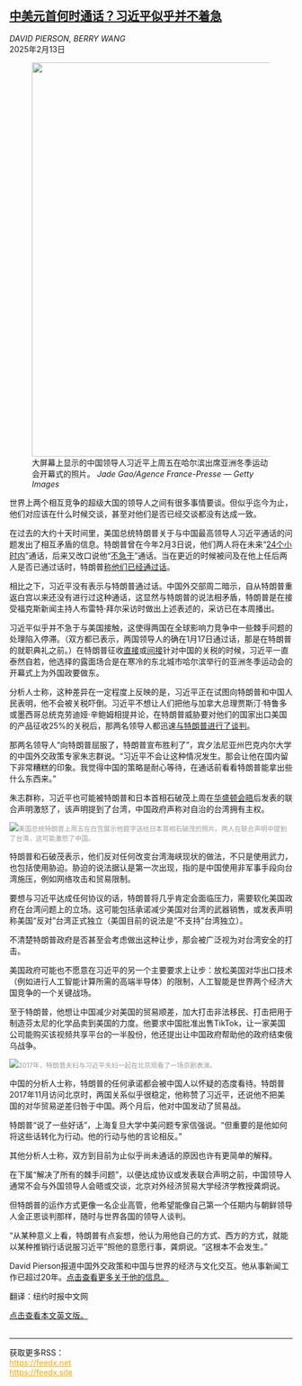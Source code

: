 <!--1739408821000-->
[中美元首何时通话？习近平似乎并不着急](https://cn.nytimes.com/world/20250213/trump-xi-china-talks/)
------

<address>DAVID PIERSON, BERRY WANG</address><time pudate="2025-02-13 08:56:15" datetime="2025-02-13 08:56:15">2025年2月13日</time><figure><img src="https://images.weserv.nl/?url=static01.nyt.com/images/2025/02/12/multimedia/12china-diplo-01-cfkm/12china-diplo-01-cfkm-master1050.jpg" width="1050" height="700"><figcaption>大屏幕上显示的中国领导人习近平上周五在哈尔滨出席亚洲冬季运动会开幕式的照片。 <cite>Jade Gao/Agence France-Presse — Getty Images</cite></figcaption></figure><section><p>世界上两个相互竞争的超级大国的领导人之间有很多事情要谈。但似乎迄今为止，他们对应该在什么时候交谈，甚至对他们是否已经交谈都没有达成一致。</p><p>在过去的大约十天时间里，美国总统特朗普关于与中国最高领导人习近平通话的问题发出了相互矛盾的信息。特朗普曾在今年2月3日说，他们两人将在未来“<a href="https://www.nytimes.com/live/2025/02/03/us/trump-tariffs" title="Link: https://www.nytimes.com/live/2025/02/03/us/trump-tariffs">24个小时内</a>”通话，后来又改口说他“<a href="https://cn.nytimes.com/business/20250205/trump-tariffs-china/" title="Link: https://cn.nytimes.com/business/20250205/trump-tariffs-china/">不急于</a>”通话。当在更近的时候被问及在他上任后两人是否已通过话时，特朗普<a href="https://www.nytimes.com/live/2025/02/03/us/trump-tariffs/" title="Link: https://www.nytimes.com/live/2025/02/03/us/trump-tariffs/">称他们已经通过话</a>。</p><p>相比之下，习近平没有表示与特朗普通过话。中国外交部周二暗示，自从特朗普重返白宫以来还没有进行过这种通话，这显然与特朗普的说法相矛盾，特朗普是在接受福克斯新闻主持人布雷特·拜尔采访时做出上述表述的，采访已在本周播出。</p><p>习近平似乎并不急于与美国接触，这使得两国在全球影响力竞争中一些棘手问题的处理陷入停滞。（双方都已表示，两国领导人的确在1月17日通过话，那是在特朗普的就职典礼之前。）在特朗普征收<a href="https://www.nytimes.com/2025/02/01/us/politics/canada-mexico-china-trump-tariffs.html" title="Link: https://www.nytimes.com/2025/02/01/us/politics/canada-mexico-china-trump-tariffs.html">直接</a>或<a href="https://cn.nytimes.com/business/20250211/china-trump-tariffs-steel-aluminum/" title="Link: https://cn.nytimes.com/business/20250211/china-trump-tariffs-steel-aluminum/">间接</a>针对中国的关税的时候，习近平一直泰然自若，他选择的露面场合是在寒冷的东北城市哈尔滨举行的亚洲冬季运动会的开幕式上为外国政要做东。</p><p>分析人士称，这种差异在一定程度上反映的是，习近平正在试图向特朗普和中国人民表明，他不会被关税吓倒。习近平不想让人们把他与加拿大总理贾斯汀·特鲁多或墨西哥总统克劳迪娅·辛鲍姆相提并论，在特朗普威胁要对他们的国家出口美国的产品征收25%的关税后，那两名领导人都迅速<a href="https://www.nytimes.com/2025/02/04/world/canada/mexico-canada-trump-tariff-deals.html" title="Link: https://www.nytimes.com/2025/02/04/world/canada/mexico-canada-trump-tariff-deals.html">与特朗普进行了谈判</a>。</p><p>那两名领导人“向特朗普屈服了，特朗普宣布胜利了”，宾夕法尼亚州巴克内尔大学的中国外交政策专家朱志群说。“习近平不会让这种情况发生。那会让他在国内留下非常糟糕的印象。我觉得中国的策略是耐心等待，在通话前看看特朗普能拿出些什么东西来。”</p><p>朱志群称，习近平也可能被特朗普和日本首相石破茂上周在<a href="https://www.nytimes.com/2025/02/06/world/asia/japan-ishiba-trump-summit.html" title="Link: https://www.nytimes.com/2025/02/06/world/asia/japan-ishiba-trump-summit.html">华盛顿会晤</a>后发表的联合声明激怒了，该声明提到了台湾，中国政府声称对自治的台湾拥有主权。</p><p><img src="https://images.weserv.nl/?url=static01.nyt.com/images/2025/02/12/multimedia/12china-diplo-02-cfkm/12china-diplo-02-cfkm-master1050.jpg"><small style="color: #999;">美国总统特朗普上周五在白宫展示他题字送给日本首相石破茂的照片。两人在联合声明中提到了台湾，这可能激怒了中国。</small></p><p>特朗普和石破茂表示，他们反对任何改变台湾海峡现状的做法，不只是使用武力，也包括使用胁迫。胁迫的说法据认是第一次出现，指的是中国使用非军事手段向台湾施压，例如网络攻击和贸易限制。</p><p>要想与习近平达成任何协议的话，特朗普将几乎肯定会面临压力，需要软化美国政府在台湾问题上的立场。这可能包括承诺减少美国对台湾的武器销售，或发表声明称美国“反对”台湾正式独立（美国目前的说法是“不支持”台湾独立）。</p><p>不清楚特朗普政府是否甚至会考虑做出这种让步，那会被广泛视为对台湾安全的打击。</p><p>美国政府可能也不愿意在习近平的另一个主要要求上让步：放松美国对华出口技术（例如进行人工智能计算所需的高端半导体）的限制，人工智能是世界两个经济大国竞争的一个关键战场。</p><p>至于特朗普，他想让中国减少对美国的贸易顺差，加大打击非法移民、打击把用于制造芬太尼的化学品卖到美国的力度。他要求中国批准出售TikTok，让一家美国公司能购买该视频共享平台的一半股份，他还提出让中国政府帮助他的政府结束俄乌战争。</p><p><img src="https://images.weserv.nl/?url=static01.nyt.com/images/2025/02/12/multimedia/12china-diplo-03-cfkm/12china-diplo-03-cfkm-master1050.jpg"><small style="color: #999;">2017年，特朗普夫妇与习近平夫妇一起在北京观看了一场京剧表演。</small></p><p>中国的分析人士称，特朗普的任何承诺都会被中国人以怀疑的态度看待。特朗普2017年11月访问北京时，两国关系似乎很稳定，他称赞了习近平，还说他不把美国的对华贸易逆差归咎于中国。两个月后，他对中国发动了贸易战。</p><p>特朗普“说了一些好话”，上海复旦大学中美问题专家信强说。“但重要的是他如何将这些话转化为行动。他的行动与他的言论相反。”</p><p>其他分析人士称，双方到目前为止似乎尚未通话的原因也许有更简单的解释。</p><p>在下属“解决了所有的棘手问题”，以便达成协议或发表联合声明之前，中国领导人通常不会与外国领导人会晤或交谈，北京对外经济贸易大学经济学教授龚炯说。</p><p>但特朗普的运作方式更像一名企业高管，他希望能像自己第一个任期内与朝鲜领导人金正恩谈判那样，随时与世界各国的领导人谈判。</p><p>“从某种意义上看，特朗普有点妄想，他认为用他自己的方式、西方的方式，就能以某种推销行话说服习近平”照他的意愿行事，龚炯说。“这根本不会发生。”<br></p></section><footer><p>David Pierson报道中国外交政策和中国与世界的经济与文化交互。他从事新闻工作已超过20年。<a rel="nofollow" target="_blank" href="https://www.nytimes.com/by/david-pierson" title="Link: https://www.nytimes.com/by/david-pierson">点击查看更多关于他的信息。</a></p><p>翻译：纽约时报中文网</p><a rel="nofollow" target="_blank" href="https://www.nytimes.com/2025/02/12/world/asia/trump-xi-china-talks.html">点击查看本文英文版。</a></footer><br><hr><div>获取更多RSS：<br><a href="https://feedx.net" style="color:orange" target="_blank">https://feedx.net</a> <br><a href="https://feedx.site" style="color:orange" target="_blank">https://feedx.site</a><br></div>
